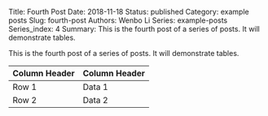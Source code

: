 Title: Fourth Post
Date: 2018-11-18
Status: published
Category: example posts
Slug: fourth-post
Authors: Wenbo Li
Series: example-posts
Series_index: 4
Summary: This is the fourth post of a series of posts. It will demonstrate tables.

This is the fourth post of a series of posts. It will demonstrate tables.

| Column Header | Column Header |
| --- | ---| 
| Row 1 | Data 1 |
| Row 2 | Data 2 |
